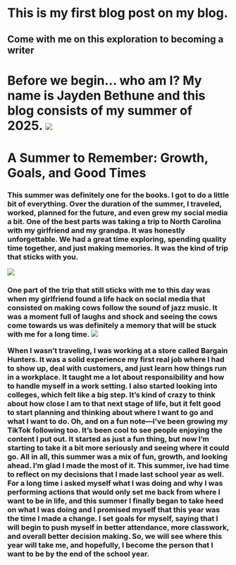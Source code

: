 

<h1>This is my first blog post on my blog.</h1>

<h2>Come with me on this exploration to becoming a writer</h2>

<h1> Before we begin... who am I? My name is Jayden Bethune and this blog consists of my summer of 2025.

<img src="/blog/images/jayden.jpeg"> 

<h1>A Summer to Remember: Growth, Goals, and Good Times</h1>

<h3>This summer was definitely one for the books. I got to do a little bit of everything. Over the duration of the summer, I traveled, worked, planned for the future, and even grew my social media a bit.
One of the best parts was taking a trip to North Carolina with my girlfriend and my grandpa. It was honestly unforgettable. We had a great time exploring, spending quality time together, and just making memories. It was the kind of trip that sticks with you. </h3>

<img src="/blog/images/love.jpeg">

<h3> One part of the trip that still sticks with me to this day was when my girlfriend found a life hack on social media that consisted on making cows follow the sound of jazz music. It was a moment full of laughs and shock and seeing the cows come towards us was definitely a memory that will be stuck with me for a long time.

<img src = "/blog/images/cows.jpeg">



When I wasn’t traveling, I was working at a store called Bargain Hunters. It was a solid experience my first real job where I had to show up, deal with customers, and just learn how things run in a workplace. It taught me a lot about responsibility and how to handle myself in a work setting.
I also started looking into colleges, which felt like a big step. It’s kind of crazy to think about how close I am to that next stage of life, but it felt good to start planning and thinking about where I want to go and what I want to do.
Oh, and on a fun note—I’ve been growing my TikTok following too. It’s been cool to see people enjoying the content I put out. It started as just a fun thing, but now I’m starting to take it a bit more seriously and seeing where it could go.
All in all, this summer was a mix of fun, growth, and looking ahead. I’m glad I made the most of it.
This summer, ive had time to reflect on my decisions that I made last school year as well. For a long time i asked myself what I was doing and why I was performing actions that would only set me back from where I want to be in life, and this summer I finally began to take heed on what I was doing and I promised myself that this year was the time I made a change. I set goals for myself, saying that I will begin to push myself in better attendance, more classwork, and overall better decision making. So, we will see where this year will take me, and hopefully, I become the person that I want to be by the end of the school year.